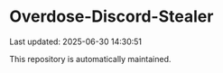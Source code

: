 # Overdose-Discord-Stealer

Last updated: 2025-06-30 14:30:51

This repository is automatically maintained.
